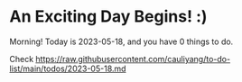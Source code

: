 # An Exciting Day Begins! :)

Morning! Today is 2023-05-18, and you have 0 things to do.

Check https://raw.githubusercontent.com/cauliyang/to-do-list/main/todos/2023-05-18.md